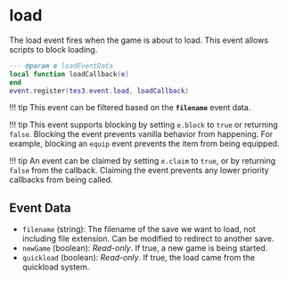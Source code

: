 # load
<div class="search_terms" style="display: none">load</div>

<!---
	This file is autogenerated. Do not edit this file manually. Your changes will be ignored.
	More information: https://github.com/MWSE/MWSE/tree/master/docs
-->

The load event fires when the game is about to load. This event allows scripts to block loading.

```lua
--- @param e loadEventData
local function loadCallback(e)
end
event.register(tes3.event.load, loadCallback)
```

!!! tip
	This event can be filtered based on the **`filename`** event data.

!!! tip
	This event supports blocking by setting `e.block` to `true` or returning `false`. Blocking the event prevents vanilla behavior from happening. For example, blocking an `equip` event prevents the item from being equipped.

!!! tip
	An event can be claimed by setting `e.claim` to `true`, or by returning `false` from the callback. Claiming the event prevents any lower priority callbacks from being called.

## Event Data

* `filename` (string): The filename of the save we want to load, not including file extension. Can be modified to redirect to another save.
* `newGame` (boolean): *Read-only*. If true, a new game is being started.
* `quickload` (boolean): *Read-only*. If true, the load came from the quickload system.

